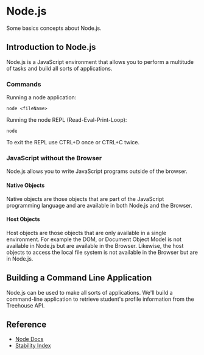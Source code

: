 # Node.js

Some basics concepts about Node.js.

## Introduction to Node.js

Node.js is a JavaScript environment that allows you to perform a multitude of tasks and build all sorts of applications.

### Commands

Running a node application:

```
node <fileName>
```

Running the node REPL (Read-Eval-Print-Loop):

```
node
```

To exit the REPL use CTRL+D once or CTRL+C twice.

### JavaScript without the Browser

Node.js allows you to write JavaScript programs outside of the browser.

#### Native Objects

Native objects are those objects that are part of the JavaScript programming language and are available in both Node.js and the Browser.

#### Host Objects

Host objects are those objects that are only available in a single environment. For example the DOM, or Document Object Model is not available in Node.js but are available in the Browser. Likewise, the host objects to access the local file system is not available in the Browser but are in Node.js.

## Building a Command Line Application

Node.js can be used to make all sorts of applications. We'll build a command-line application to retrieve student's profile information from the Treehouse API.

## Reference

- [Node Docs](http://nodejs.org/api/)
- [Stability Index](http://nodejs.org/api/documentation.html#documentation_stability_index)
